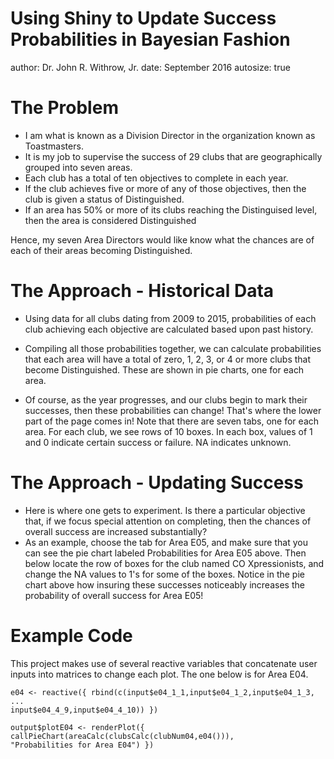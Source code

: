 Using Shiny to Update Success Probabilities in Bayesian Fashion
========================================================
author: Dr. John R. Withrow, Jr.
date: September 2016
autosize: true

The Problem
========================================================

- I am what is known as a Division Director in the organization known as Toastmasters.
- It is my job to supervise the success of 29 clubs that are geographically grouped into seven areas.  
- Each club has a total of ten objectives to complete in each year.  
- If the club achieves five or more of any of those objectives, then the club is given a status of Distinguished.  
- If an area has 50% or more of its clubs reaching the Distinguised level, then the area is considered Distinguished

Hence, my seven Area Directors would like know what the chances are of each of their areas becoming Distinguished.  

The Approach - Historical Data
========================================================

- Using data for all clubs dating from 2009 to 2015, probabilities of each club achieving each objective are calculated based upon past history.  
- Compiling all those probabilities together, we can calculate probabilities that each area will have a total of zero, 1, 2, 3, or 4 or more clubs that become Distinguished.  These are shown in pie charts, one for each area.

- Of course, as the year progresses, and our clubs begin to mark their successes, then these probabilities can change!  That's where the
    lower part of the page comes in!  Note that there are seven tabs, one for each area.  For each club, we see rows of 10 boxes.  In each box, values of 1 and 0 indicate certain success or failure. NA indicates unknown.

The Approach - Updating Success
========================================================

- Here is where one gets to experiment.  Is there a particular objective that, if we focus special attention on completing, then the chances of overall success are increased substantially?
- As an example, choose the tab for Area E05, and make sure that you can see the pie chart labeled Probabilities for Area E05 above.  Then below locate the row of boxes for the club named CO Xpressionists, and change the NA values
    to 1's for some of the boxes.  Notice in the pie chart above how insuring these successes noticeably increases the probability of overall
    success for Area E05!

Example Code
========================================================
This project makes use of several reactive variables that concatenate user inputs into matrices to change each plot.  The one below is for Area E04.

```
e04 <- reactive({ rbind(c(input$e04_1_1,input$e04_1_2,input$e04_1_3,
...
input$e04_4_9,input$e04_4_10)) })

output$plotE04 <- renderPlot({ callPieChart(areaCalc(clubsCalc(clubNum04,e04())),
"Probabilities for Area E04") })
```


